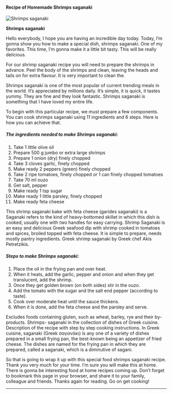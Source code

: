             

#### Recipe of Homemade Shrimps saganaki

![Shrimps saganaki](https://img-global.cpcdn.com/recipes/22ef5f4b3e3ef0ddd9ede962b2e33299/751x532cq70/shrimps-saganaki-recipe-main-photo.jpg)

**Shrimps saganaki**

Hello everybody, I hope you are having an incredible day today. Today, I’m gonna show you how to make a special dish, shrimps saganaki. One of my favorites. This time, I’m gonna make it a little bit tasty. This will be really delicious.

For our shrimp saganaki recipe you will need to prepare the shrimps in advance. Peel the body of the shrimps and clean, leaving the heads and tails on for extra flavour. It is very important to clean the.

Shrimps saganaki is one of the most popular of current trending meals in the world. It’s appreciated by millions daily. It’s simple, it is quick, it tastes yummy. They are fine and they look fantastic. Shrimps saganaki is something that I have loved my entire life.

To begin with this particular recipe, we must prepare a few components. You can cook shrimps saganaki using 11 ingredients and 6 steps. Here is how you can achieve that.

##### The ingredients needed to make Shrimps saganaki:

1.  Take 1 little olive oil
2.  Prepare 500 g jumbo or extra large shrimps
3.  Prepare 1 onion (dry) finely chopped
4.  Take 3 cloves garlic, finely chopped
5.  Make ready 2 peppers (green) finely chopped
6.  Take 2 ripe tomatoes, finely chopped or 1 can finely chopped tomatoes
7.  Take 70 ml ouzo
8.  Get salt, pepper
9.  Make ready 1 tsp sugar
10.  Make ready 1 little parsley, finely chopped
11.  Make ready feta cheese

This shrimp saganaki bake with feta cheese (garides saganaki) is a Saganaki refers to the kind of heavy-bottomed skillet in which this dish is cooked, usually one with two handles for easy carrying. Shrimp Saganaki is an easy and delicious Greek seafood dip with shrimp cooked in tomatoes and spices, broiled topped with feta cheese. It is simple to prepare, needs mostly pantry ingredients. Greek shrimp saganaki by Greek chef Akis Petretzikis.

##### Steps to make Shrimps saganaki:

1.  Place the oil in the frying pan and over heat.
2.  When it heats, add the garlic, pepper and onion and when they get translucent, add the shrimp.
3.  Once they get golden brown (on both sides) stir in the ouzo.
4.  Add the tomato with the sugar and the salt end pepper (according to taste).
5.  Cook over moderate heat until the sauce thickens.
6.  When it is done, add the feta cheese and the parsley and serve.

Excludes foods containing gluten, such as wheat, barley, rye and their by-products. Shrimps- saganaki in the collection of dishes of Greek cuisine. Description of the recipe with step by step cooking instructions. In Greek cuisine, saganaki (Greek σαγανάκι) is any one of a variety of dishes prepared in a small frying pan, the best-known being an appetizer of fried cheese. The dishes are named for the frying pan in which they are prepared, called a saganaki, which is a diminutive of sagani.

So that is going to wrap it up with this special food shrimps saganaki recipe. Thank you very much for your time. I’m sure you will make this at home. There is gonna be interesting food at home recipes coming up. Don’t forget to bookmark this page in your browser, and share it to your family, colleague and friends. Thanks again for reading. Go on get cooking!

* * *
